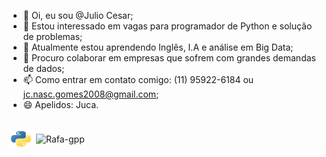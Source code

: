 - 👋 Oi, eu sou @Julio Cesar;
- 👀 Estou interessado em vagas para programador de Python e solução de problemas;
- 🌱 Atualmente estou aprendendo Inglês, I.A e análise em Big Data;
- 💞️ Procuro colaborar em empresas que sofrem com grandes demandas de dados;
- 📫 Como entrar em contato comigo: (11) 95922-6184 ou jc.nasc.gomes2008@gmail.com;
- 😄 Apelidos: Juca.

<div style="display: inline_block"><br>
  <img align="center" alt="Rafa-Python" height="30" width="40"
    src="https://raw.githubusercontent.com/devicons/devicon/master/icons/python/python-original.svg">
    <img align="center" alt="Rafa-gpp" height="30" width="40"
      src="https://raw.githubusercontent.com/devicons/devicon/master/icons/gpp/gpp-original.svg">
</div>

